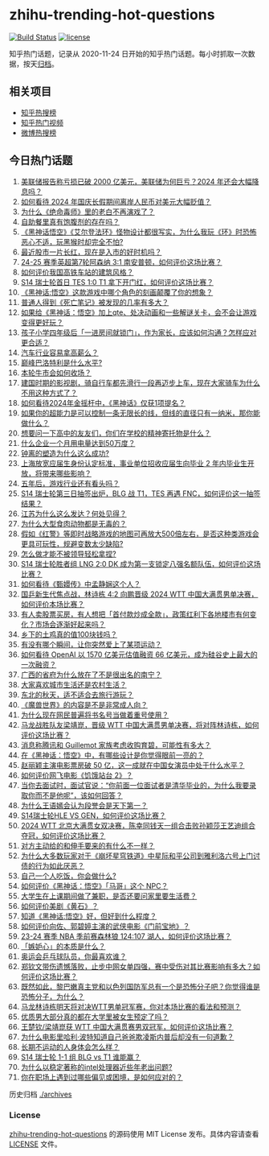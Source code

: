 # zhihu-trending-hot-questions

[![Build Status](https://github.com/justjavac/zhihu-trending-hot-questions/workflows/ci/badge.svg?branch=master)](https://github.com/justjavac/zhihu-trending-hot-questions/actions)
[![license](https://img.shields.io/github/license/justjavac/zhihu-trending-hot-questions)](https://github.com/justjavac/zhihu-trending-hot-questions/blob/master/LICENSE)

知乎热门话题，记录从 2020-11-24
日开始的知乎热门话题。每小时抓取一次数据，按天[归档](./archives)。

## 相关项目

- [知乎热搜榜](https://github.com/justjavac/zhihu-trending-top-search)
- [知乎热门视频](https://github.com/justjavac/zhihu-trending-hot-video)
- [微博热搜榜](https://github.com/justjavac/weibo-trending-hot-search)

## 今日热门话题

<!-- BEGIN -->
<!-- 最后更新时间 Sun Oct 06 2024 11:21:31 GMT+0800 (China Standard Time) -->

1. [美联储报告称亏损已破 2000 亿美元，美联储为何巨亏？2024 年还会大幅降息吗？](https://www.zhihu.com/question/747839098)
1. [如何看待 2024 年国庆长假期间离岸人民币对美元大幅贬值？](https://www.zhihu.com/question/750043516)
1. [为什么《绝命毒师》里的老白不再演戏了？](https://www.zhihu.com/question/529205931)
1. [自助餐里真有饱腹剂的存在吗？](https://www.zhihu.com/question/722020631)
1. [《黑神话悟空》《艾尔登法环》怪物设计都很写实，为什么我玩《环》时恐怖恶心不适，玩黑猴时却完全不怕?](https://www.zhihu.com/question/666184626)
1. [最近股市一片长红，现在是入市的好时机吗？](https://www.zhihu.com/question/697866852)
1. [24-25 赛季英超第7轮阿森纳 3:1 南安普顿，如何评价这场比赛？](https://www.zhihu.com/question/751645186)
1. [如何评价我国高铁车站的建筑风格？](https://www.zhihu.com/question/627298133)
1. [S14 瑞士轮首日 TES 1:0 T1 拿下开门红，如何评价这场比赛？](https://www.zhihu.com/question/730910020)
1. [《黑神话:悟空》这款游戏中哪个角色的刻画颠覆了你的想象？](https://www.zhihu.com/question/664947715)
1. [普通人得到《死亡笔记》被发现的几率有多大？](https://www.zhihu.com/question/663813428)
1. [如果给《黑神话：悟空》加上qte、处决动画和一些解谜关卡，会不会让游戏变得更好玩？](https://www.zhihu.com/question/665629378)
1. [孩子小学四年级后「一进房间就锁门」，作为家长，应该如何沟通？怎样应对更合适？](https://www.zhihu.com/question/652467184)
1. [汽车行业容易拿高薪么？](https://www.zhihu.com/question/28301706)
1. [巅峰巴洛特利是什么水平?](https://www.zhihu.com/question/351413219)
1. [本轮牛市会如何收场？](https://www.zhihu.com/question/726049590)
1. [建国时期的影视剧，骑自行车都先滑行一段再迈步上车，现在大家骑车为什么不用这种方式了？](https://www.zhihu.com/question/605318585)
1. [如何看待2024年金摇杆中，《黑神话》仅获1项提名？](https://www.zhihu.com/question/742539700)
1. [如果你的超能力是可以控制一条无限长的线，但线的直径只有一纳米，那你能做什么？](https://www.zhihu.com/question/741108731)
1. [想要问一下高中的友友们，你们在学校的精神寄托物是什么？](https://www.zhihu.com/question/664215438)
1. [什么企业一个月用电量达到50万度？](https://www.zhihu.com/question/447114283)
1. [钟离的塑造为什么这么成功?](https://www.zhihu.com/question/622418639)
1. [上海放宽应届生身份认定标准，事业单位招收应届生向毕业 2 年内毕业生开放，将带来哪些影响？](https://www.zhihu.com/question/741211226)
1. [五年后，游戏行业还有看头吗？](https://www.zhihu.com/question/663265029)
1. [S14 瑞士轮第三日抽签出炉，BLG 战 T1，TES 再遇 FNC，如何评价这一抽签结果？](https://www.zhihu.com/question/742585911)
1. [江苏为什么这么发达？何处见得？](https://www.zhihu.com/question/280966077)
1. [为什么大型食肉动物都是无毒的？](https://www.zhihu.com/question/745758640)
1. [假如《红警》等即时战略游戏的地图可再放大500倍左右，是否这种类游戏会更具可玩性，规避变数太少缺陷?](https://www.zhihu.com/question/732583961)
1. [怎么做才能不被领导轻松拿捏?](https://www.zhihu.com/question/732468109)
1. [S14 瑞士轮胜者组 LNG 2:0 DK 成为第一支锁定八强名额队伍，如何评价这场比赛？](https://www.zhihu.com/question/750069329)
1. [如何看待《甄嬛传》中孟静娴这个人？](https://www.zhihu.com/question/447167009)
1. [国乒新生代焦点战，林诗栋 4:2 向鹏晋级 2024 WTT 中国大满贯男单决赛，如何评价本场比赛？](https://www.zhihu.com/question/745372270)
1. [有人卖股票买房，有人想把「首付款炒成全款」，政策红利下各地楼市有何变化？市场会逐渐好起来吗？](https://www.zhihu.com/question/731061432)
1. [乡下的土鸡真的值100块钱吗？](https://www.zhihu.com/question/291030601)
1. [有没有哪个瞬间，让你突然爱上了某项运动？](https://www.zhihu.com/question/666758457)
1. [如何看待 OpenAI 以 1570 亿美元估值融资 66 亿美元，成为硅谷史上最大的一次融资？](https://www.zhihu.com/question/731705384)
1. [广西的省府为什么放在了不是很出名的南宁？](https://www.zhihu.com/question/666536386)
1. [大家喜欢城市生活还是农村生活？](https://www.zhihu.com/question/731061168)
1. [东北的秋天，适不适合去旅行游玩？](https://www.zhihu.com/question/666872523)
1. [《魔兽世界》的内容是不是非常成人向？](https://www.zhihu.com/question/564028430)
1. [为什么现在网民普遍将书名号当做着重号使用？](https://www.zhihu.com/question/697614748)
1. [马龙战胜队友梁靖崑，晋级 WTT 中国大满贯男单决赛，将对阵林诗栋，如何评价这场比赛？](https://www.zhihu.com/question/750556170)
1. [消息称腾讯和 Guillemot 家族考虑收购育碧，可能性有多大？](https://www.zhihu.com/question/746299078)
1. [在《黑神话：悟空》中，有哪些设计是你觉得眼前一亮的？](https://www.zhihu.com/question/665523278)
1. [赵丽颖主演电影票房破 50 亿，这一成就在中国女演员中处于什么水平？](https://www.zhihu.com/question/735784296)
1. [如何评价网飞电影《饥饿站台 2》？](https://www.zhihu.com/question/739640621)
1. [当你去面试时，面试官说：“你前面一位面试者是清华毕业的，为什么我要录取你而不是他呢”，该如何回答？](https://www.zhihu.com/question/735366470)
1. [为什么王语嫣会认为段誉会是天下第一？](https://www.zhihu.com/question/603262456)
1. [S14瑞士轮HLE VS GEN，如何评价这场比赛？](https://www.zhihu.com/question/751784750)
1. [2024 WTT 北京大满贯女双决赛，陈幸同钱天一组合击败孙颖莎王艺迪组合夺冠，如何评价这场比赛？](https://www.zhihu.com/question/751028971)
1. [对方主动给的和伸手要来的有什么不一样？](https://www.zhihu.com/question/644353571)
1. [为什么大多数玩家对于《崩坏星穹铁道》中星际和平公司到雅利洛六号上门讨债的行为如此厌恶？](https://www.zhihu.com/question/645292431)
1. [自己一个人吃饭，你会做什么?](https://www.zhihu.com/question/280283392)
1. [如何评价《黑神话：悟空》「马哥」这个 NPC？](https://www.zhihu.com/question/665619846)
1. [大学生在上课期间做了兼职，是否还要问家里要生活费？](https://www.zhihu.com/question/725477968)
1. [如何评价美剧《黄石》？](https://www.zhihu.com/question/282564871)
1. [知道《黑神话:悟空》好，但好到什么程度？](https://www.zhihu.com/question/618282357)
1. [如何评价向佐、郭碧婷主演的武侠电影《门前宝地》？](https://www.zhihu.com/question/666381366)
1. [23-24 赛季 NBA 季前赛森林狼 124:107 湖人，如何评价这场比赛？](https://www.zhihu.com/question/746038182)
1. [「嫉妒心」的本质是什么？](https://www.zhihu.com/question/671404236)
1. [奥运会乒乓球队员，你最喜欢谁？](https://www.zhihu.com/question/663577344)
1. [郑钦文带伤遗憾落败，止步中网女单四强，赛中受伤对其比赛影响有多大？如何评价这场比赛？](https://www.zhihu.com/question/750574932)
1. [既然如此，黎巴嫩真主党和以色列国防军总有一个是恐怖分子吧？你觉得谁是恐怖分子，为什么？](https://www.zhihu.com/question/681975178)
1. [马龙林诗栋明天将对决WTT男单冠军赛，你对本场比赛的看法和预测？](https://www.zhihu.com/question/751075708)
1. [优质男大部分真的都在大学里被女生预定了吗？](https://www.zhihu.com/question/657376611)
1. [王楚钦/梁靖崑获 WTT 中国大满贯赛男双冠军，如何评价这场比赛？](https://www.zhihu.com/question/747854256)
1. [为什么电影里哈利·波特知道自己爸爸欺凌斯内普后却没有一句道歉？](https://www.zhihu.com/question/491295786)
1. [长期不运动的人身体会怎么样？](https://www.zhihu.com/question/660247055)
1. [S14 瑞士轮 1-1 组 BLG vs T1 谁能赢？](https://www.zhihu.com/question/745280106)
1. [为什么以稳定著称的intel处理器近些年老出问题?](https://www.zhihu.com/question/669871770)
1. [你在职场上遇到过哪些偏见或困境，是如何应对的？](https://www.zhihu.com/question/697614752)

<!-- END -->

历史归档 [./archives](./archives)

### License

[zhihu-trending-hot-questions](https://github.com/justjavac/zhihu-trending-hot-questions)
的源码使用 MIT License 发布。具体内容请查看 [LICENSE](./LICENSE) 文件。
